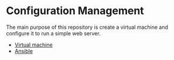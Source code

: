 # Configuration Management

The main purpose of this repository is create a virtual machine and configure it to run a simple web server.

- [Virtual machine]()
- [Ansible]()
